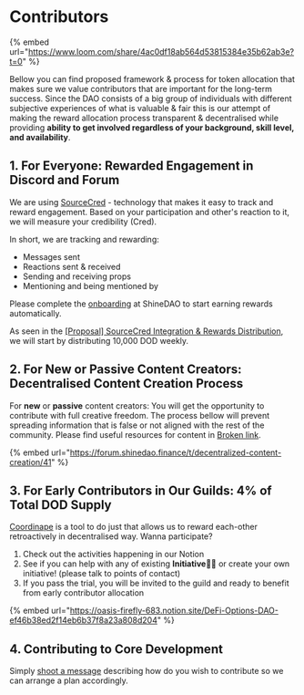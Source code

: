 # Contributors

{% embed url="https://www.loom.com/share/4ac0df18ab564d53815384e35b62ab3e?t=0" %}

Bellow you can find proposed framework & process for token allocation that makes sure we value contributors that are important for the long-term success. Since the DAO consists of a big group of individuals with different subjective experiences of what is valuable & fair this is our attempt of making the reward allocation process transparent & decentralised while providing **ability to get involved regardless of your background, skill level, and availability**.

## 1. For Everyone: Rewarded Engagement in Discord and Forum

We are using [SourceCred](https://sourcecred.io) - technology that makes it easy to track and reward engagement. Based on your participation and other's reaction to it, we will measure your credibility (Cred).

In short, we are tracking and rewarding:

* Messages sent
* Reactions sent & received
* Sending and receiving props
* Mentioning and being mentioned by

Please complete the [onboarding](https://shinedao.finance/onboarding/) at ShineDAO to start earning rewards automatically.

As seen in the [\[Proposal\] SourceCred Integration & Rewards Distribution](https://snapshot.org/#/defioptionsdao.eth/proposal/QmZFsejaToqzJyQknkVk9aHv74Uo68kfp1tEgTrXvEMv5w), we will start by distributing 10,000 DOD weekly.

## 2. For New or Passive Content Creators: Decentralised Content Creation Process

For **new** or **passive** content creators: You will get the opportunity to contribute with full creative freedom. The process bellow will prevent spreading information that is false or not aligned with the rest of the community. Please find useful resources for content in [Broken link](broken-reference "mention").

{% embed url="https://forum.shinedao.finance/t/decentralized-content-creation/41" %}

## 3. For Early Contributors in Our Guilds: 4% of Total DOD Supply

[Coordinape](https://coordinape.com) is a tool to do just that allows us to reward each-other retroactively in decentralised way. Wanna participate?

1. Check out the activities happening in our Notion
2. See if you can help with any of existing **Initiative🧑‍🚀**  or create your own initiative! (please talk to points of contact)
3. If you pass the trial, you will be invited to the guild and ready to benefit from early contributor allocation

{% embed url="https://oasis-firefly-683.notion.site/DeFi-Options-DAO-ef46b38ed2f14eb6b37f8a23a808d204" %}

## 4. Contributing to Core Development

Simply [shoot a message](mailto:defi-options@protonmail.com?subject=DeFiOptions%20%7C%20Interested%20Contributor) describing how do you wish to contribute so we can arrange a plan accordingly.
